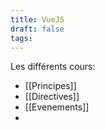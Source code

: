 ```yaml
---
title: VueJS
draft: false
tags:
---
```

Les différents cours:
- [[Principes]]
- [[Directives]]
- [[Evenements]]
- 